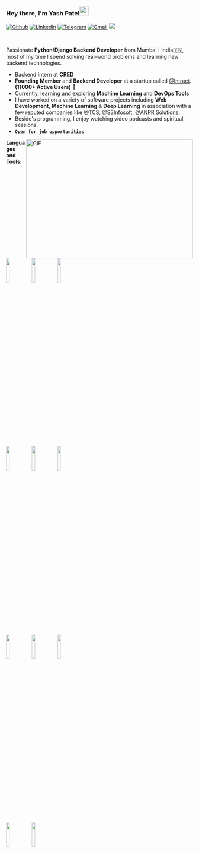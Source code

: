 ### Hey there, I'm Yash Patel<img src="https://media.giphy.com/media/hvRJCLFzcasrR4ia7z/giphy.gif" width="25px">
[![Github](https://img.shields.io/badge/-Github-000?style=flat&logo=Github&logoColor=white)](https://github.com/yashpatel7025)
[![Linkedin](https://img.shields.io/badge/-LinkedIn-blue?style=flat&logo=Linkedin&logoColor=white)](https://www.linkedin.com/in/yashpatel-ml/)
[![Telegram](https://img.shields.io/badge/-Telegram-blue?style=flat&logo=Telegram&logoColor=white)](https://t.me/yashpatel7025)
[![Gmail](https://img.shields.io/badge/-Gmail-c14438?style=flat&logo=Gmail&logoColor=white)](mailto:yashpatel7025@gmail.com)
![](https://visitor-badge.glitch.me/badge?page_id=yashpatel7025.yashpatel7025)

<br />

Passionate **Python/Django Backend Developer** from Mumbai | India:india:, most of my time I spend solving real-world problems and learning new backend technologies.

- Backend Intern at **CRED**
- **Founding Member** and **Backend Developer** at a startup called [@Intract](https://www.intractonline.com/). **(11000+ Active Users)** 🚀
- Currently, learning and exploring **Machine Learning** and **DevOps Tools** 
- I have worked on a variety of software projects including **Web Development**, **Machine Learning** & **Deep Learning** in association with a few reputed companies like [@TCS](https://www.tcs.com/), [@S3Infosoft](https://s3infosoft.com/), [@ANPR Solutions](#).
- Beside's programming, I enjoy watching video podcasts and spiritual sessions.
- **``Open for job opportunities``**

<img align="right" alt="GIF" src="https://github.com/yashpatel7025/yashpatel7025/blob/main/images/code.gif?raw=true" width="450" height="320" />


**Languages and Tools:**  

<p>
  
  <code><img width="13%" src="./images/python-ar21.svg"></code>
  <code><img width="13%" src="./images/djangoproject-ar21.svg"></code>
  <code><img width="13%" src="./images/djang-rest-framework-logo.webp"></code>
  <br />
  <code><img width="13%" src="./images/celery.png"></code>
  <code><img width="13%" src="./images/scrapy1.png"></code>
  <code><img width="13%" src="./images/nginx-ar21.svg"></code>
  <br />
  <code><img width="13%" src="./images/gunicorn-ar21.svg"></code>
  <code><img width="13%" src="./images/jenkins-ar21.svg"></code>
  <code><img width="13%" src="./images/ansible-ar21.svg"></code>
  <br />
  <code><img width="13%" src="./images/microsoft_azure-ar21.svg"></code>
  <code><img width="13%" src="./images/docker-ar21.svg"></code>
  <br />
 
</p>
